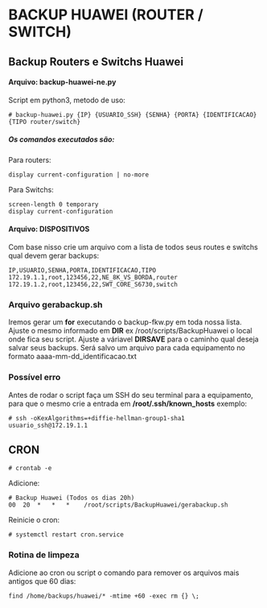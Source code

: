 # BACKUP HUAWEI (ROUTER / SWITCH)

## Backup Routers e Switchs Huawei

#### Arquivo: backup-huawei-ne.py
Script em python3, metodo de uso:
```
# backup-huawei.py {IP} {USUARIO_SSH} {SENHA} {PORTA} {IDENTIFICACAO} {TIPO router/switch}
```
##### Os comandos executados são:
Para routers:
```
display current-configuration | no-more
```
Para Switchs:
```
screen-length 0 temporary
display current-configuration
```
#### Arquivo: DISPOSITIVOS
Com base nisso crie um arquivo com a lista de todos seus routes e switchs qual devem gerar backups:
```
IP,USUARIO,SENHA,PORTA,IDENTIFICACAO,TIPO
172.19.1.1,root,123456,22,NE_8K_VS_BORDA,router
172.19.1.2,root,123456,22,SWT_CORE_S6730,switch
```

### Arquivo gerabackup.sh
Iremos gerar um <b>for</b> executando o backup-fkw.py em toda nossa lista.
Ajuste o mesmo informado em <b>DIR</b> ex /root/scripts/BackupHuawei o local onde fica seu script.
Ajuste a váriavel <b>DIRSAVE</b> para o caminho qual deseja salvar seus backups. 
Será salvo um arquivo para cada equipamento no formato  aaaa-mm-dd_identificacao.txt	

### Possível erro
Antes de rodar o script faça um SSH do seu terminal para a equipamento, para que o mesmo crie a entrada em <b>/root/.ssh/known_hosts</b> exemplo:
```
# ssh -oKexAlgorithms=+diffie-hellman-group1-sha1 usuario_ssh@172.19.1.1
```

## CRON
```
# crontab -e 
```
Adicione:
```
# Backup Huawei (Todos os dias 20h)
00  20  *   *   *    /root/scripts/BackupHuawei/gerabackup.sh
```
Reinicie o cron:
```
# systemctl restart cron.service
```

### Rotina de limpeza
Adicione ao cron ou script o comando para remover os arquivos mais antigos que 60 dias: 
```
find /home/backups/huawei/* -mtime +60 -exec rm {} \;
```

